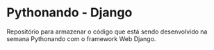 # Pythonando - Django

Repositório para armazenar o código que está sendo desenvolvido na semana Pythonando com o framework Web Django.
